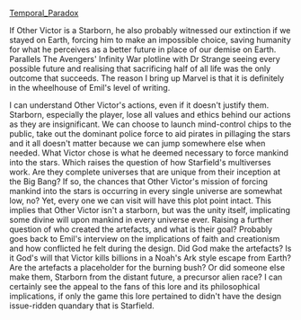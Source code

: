 [Temporal_Paradox](Writing/Temporal_Paradox.md)

If Other Victor is a Starborn, he also probably witnessed our extinction if we stayed on Earth, forcing him to make an impossible choice, saving humanity for what he perceives as a better future in place of our demise on Earth. Parallels The Avengers' Infinity War plotline with Dr Strange seeing every possible future and realising that sacrificing half of all life was the only outcome that succeeds.
	The reason I bring up Marvel is that it is definitely in the wheelhouse of Emil's level of writing.
	
I can understand Other Victor's actions, even if it doesn't justify them. Starborn, especially the player, lose all values and ethics behind our actions as they are insignificant. We can choose to launch mind-control chips to the public, take out the dominant police force to aid pirates in pillaging the stars and it all doesn't matter because we can jump somewhere else when needed. What Victor chose is what he deemed necessary to force mankind into the stars.
	Which raises the question of how Starfield's multiverses work. 
	Are they complete universes that are unique from their inception at the Big Bang? If so, the chances that Other Victor's mission of forcing mankind into the stars is occurring in every single universe are somewhat low, no? Yet, every one we can visit will have this plot point intact. 
		This implies that Other Victor isn't a starborn, but was the unity itself, implicating some divine will upon mankind in every universe ever. Raising a further question of who created the artefacts, and what is their goal?
			Probably goes back to Emil's interview on the implications of faith and creationism and how conflicted he felt during the design. Did God make the artefacts? Is it God's will that Victor kills billions in a Noah's Ark style escape from Earth? Are the artefacts a placeholder for the burning bush? 
			Or did someone else make them, Starborn from the distant future, a precursor alien race? 
				I can certainly see the appeal to the fans of this lore and its philosophical implications, if only the game this lore pertained to didn't have the design issue-ridden quandary that is Starfield. 

